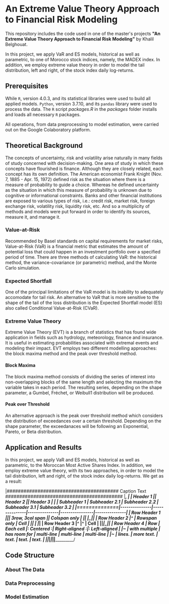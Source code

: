 # An Extreme Value Theory Approach to Financial Risk Modeling

This repository includes the code used in one of the master's projects **"An Extreme Value Theory Approach to Financial Risk Modeling"** by Khalil Belghouat.

In this project, we apply VaR and ES models, historical as well as parametric, to one of Morocco stock indices, namely, the MADEX index. In addition, we employ extreme value theory in order to model the tail distribution, left and right, of the stock index daily log-returns.

## Prerequisites

While ```R```, version 4.0.3, and its statistical libraries were used to build all applied models. ```Python```, version 3.7.10, and its ```pandas``` library were used to process the data. The ```R``` script _packages.R_ in the _packages_ folder installs and loads all necessary ```R``` packages. 

All operations, from data preprocessing to model estimation, were carried out on the Google Colaboratory platform.

## Theoretical Background

The concepts of uncertainty, risk and volatility arise naturally in many fields of study concerned with decision-making. One area of study in which these concepts have flourished is finance. Although they are closely related, each concept has its own definition. The American economist Frank Knight (Nov. 7, 1885 - Apr. 15, 1972) defined risk as the situation where there is a measure of probability to guide a choice. Whereas he defined uncertainty as the situation in which this measure of probability is unknown due to cognitive or informational constraints. Banks and other financial institutions are exposed to various types of risk, i.e.: credit risk, market risk, foreign exchange risk, volatility risk, liquidity risk, etc. And so a multiplicity of methods and models were put forward in order to identify its sources, measure it, and manage it.

### Value-at-Risk

Recommended by Basel standards on capital requirements for market risks, Value-at-Risk (VaR) is a financial metric that estimates the amount of potential loss that could happen in an investment portfolio over a specified period of time. There are three methods of calculating VaR: the historical method, the variance-covariance (or parametric) method, and the Monte Carlo simulation.

### Expected Shortfall

One of the principal limitations of the VaR model is its inability to adequately accomodate for tail risk. An alternative to VaR that is more sensitive to the shape of the tail of the loss distribution is the Expected Shortfall model (ES) also called Conditional Value-at-Risk (CVaR).

### Extreme Value Theory

Extreme Value Theory (EVT) is a branch of statistics that has found wide application in fields such as hydrology, meteorology, finance and insurance. It is useful in estimating probabilities associated with extremal events and modeling their impact. EVT employs two different modelling approaches: the block maxima method and the peak over threshold method.

#### Block Maxima 

The block maxima method consists of dividing the series of interest into non-overlapping blocks of the same length and selecting the maximum the variable takes in each period. The resulting series, depending on the shape parameter, a Gumbel, Fréchet, or Weibull1 distribution will be produced.

#### Peak over Threshold

An alternative approach is the peak over threshold method which considers the distribution of exceedances over a certain threshold. Depending on the shape parameter, the exceedanaces will be following an Exponential, Pareto, or Beta distribution.

## Application and Results

In this project, we apply VaR and ES models, historical as well as parametric, to the Moroccan Most Active Shares Index. In addition, we employ extreme value theory, with its two approaches, in order to model the tail distribution, left and right, of the stock index daily log-returns. We get as a result:

|######################################## Caption Text ##########################################
|_______________________________________________________________________________________________,
|              | Header 1      || Header 2                     || Header 3                      |
|              | Subheader 1   | Subheader 2.1 | Subheader 2.2 |  Subheader 3.1 | Subheader 3.2 |
|==============|---------------|---------------|---------------|----------------|---------------|
| Row Header 1 ||| 3row, 3col span                             || Colspan only                  |
|______________|                                               |________________|_______________|
| Row Header 2 |^                                              |  Rowspan only  | Cell          |
|______________|                                               |                |_______________|
| Row Header 3 |^                                              |^               | Cell          |
|______________|_______________________________________________|________________|_______________|
| Row Header 4 | Row           | Each cell     |:   Centered  :| Right-aligned :|: Left-aligned |
|~             | with multiple | has room for  |   multi-line  |    multi-line  |  multi-line   |
|~             | lines.        | more text.    |      text.    |         text.  |  text.        |
|______________|_______________|_______________|_______________|________________|_______________/

## Code Structure

### About The Data

### Data Preprocessing

### Model Estimation
